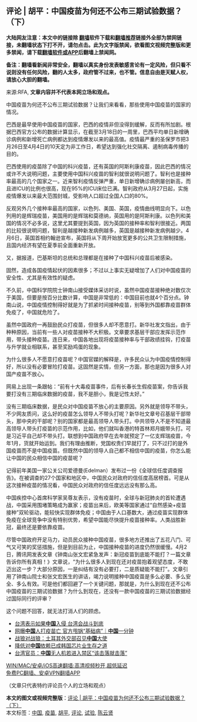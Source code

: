  <h2>评论 | 胡平：中国疫苗为何还不公布三期试验数据？（下）</h2> <p class="notice"><b>大陆网友注意：本文中的链接除 <a href="https://github.com/bannedbook/fanqiang" >翻墙</a>软件下载和<a href="https://github.com/killgcd/justmysocks/blob/master/README.md">翻墙推荐</a>链接外全部为禁网链接，未翻墙状态下打不开，请勿点击。此为文字版禁闻，欲看图文视频完整版和更多禁闻，请下载<a href="https://github.com/bannedbook/fanqiang">翻墙软件或APP</a>后翻墙上禁闻网。</p><p>备注：翻墙看新闻非常安全，翻墙以真实身份发表敏感言论有一定风险，但只看不说则没有任何风险，翻的人太多，政府管不过来，也不管。信息自由是天赋人权，请放心大胆的翻墙。</b></p>  <div class="entry"> <p>来源:RFA, <strong>文章内容并不代表本网立场和观点。</strong></p> <p>             </p> <p>&#20013;&#22269;&#30123;&#33495;&#20026;&#20309;&#36824;&#19981;&#20844;&#24067;&#19977;&#26399;&#35797;&#39564;&#25968;&#25454;&#65311;&#35753;&#25105;&#20204;&#26469;&#30475;&#30475;&#65292;&#37027;&#20123;&#20351;&#29992;&#20013;&#22269;&#30123;&#33495;&#30340;&#22269;&#23478;&#30340;&#24773;&#20917;&#12290;</p> <p>&#24052;&#35199;&#26159;&#26368;&#26089;&#20351;&#29992;&#20013;&#22269;&#30123;&#33495;&#30340;&#22269;&#23478;&#65292;&#24052;&#35199;&#30340;&#30123;&#24773;&#38750;&#20294;&#27809;&#24471;&#21040;&#32531;&#35299;&#65292;&#21453;&#32780;&#26377;&#25152;&#21152;&#21095;&#12290;&#26681;&#25454;&#24052;&#35199;&#23448;&#26041;&#20844;&#24067;&#30340;&#25968;&#25454;&#35745;&#31639;&#26174;&#31034;&#65292;&#22312;&#25130;&#33267;3&#26376;18&#26085;&#30340;&#19968;&#21608;&#37324;&#65292;&#24052;&#35199;&#24179;&#22343;&#21333;&#26085;&#26032;&#22686;&#30830;&#35786;&#30149;&#20363;&#21644;&#26032;&#22686;&#27515;&#20129;&#30149;&#20363;&#37117;&#36798;&#21040;&#30123;&#24773;&#29190;&#21457;&#20197;&#26469;&#30340;&#26368;&#39640;&#20540;&#12290;&#30123;&#24773;&#26368;&#20005;&#37325;&#30340;&#22307;&#20445;&#32599;&#24066;&#25226;3&#26376;26&#26085;&#33267;4&#26376;4&#26085;&#30340;10&#22825;&#23450;&#20026;&#38750;&#24037;&#20316;&#26085;&#65292;&#24076;&#26395;&#36798;&#21040;&#24378;&#21270;&#31038;&#20132;&#38548;&#31163;&#12289;&#36943;&#21046;&#30149;&#27602;&#20256;&#25773;&#30340;&#30446;&#30340;&#12290;</p>  <p>&#24052;&#35199;&#20351;&#29992;&#30340;&#30123;&#33495;&#38500;&#20102;&#20013;&#22269;&#30340;&#31185;&#20852;&#30123;&#33495;&#65292;&#36824;&#26377;&#33521;&#22269;&#30340;&#38463;&#26031;&#21033;&#24247;&#30123;&#33495;&#65292;&#22240;&#27492;&#24052;&#35199;&#30340;&#24773;&#20917;&#25110;&#35768;&#19981;&#22823;&#35828;&#26126;&#38382;&#39064;&#65292;&#20027;&#35201;&#20351;&#29992;&#20013;&#22269;&#31185;&#20852;&#30123;&#33495;&#30340;&#26234;&#21033;&#23601;&#24456;&#35828;&#26126;&#38382;&#39064;&#20102;&#12290;&#26234;&#21033;&#20063;&#26159;&#25509;&#31181;&#29575;&#26368;&#39640;&#30340;&#20960;&#20010;&#22269;&#23478;&#20043;&#19968;&#12290;&#36817;&#26469;&#26234;&#21033;&#30123;&#24773;&#21453;&#24377;&#20005;&#37325;&#65292;&#21333;&#26085;&#26032;&#22686;&#30830;&#35786;&#30149;&#20363;&#23649;&#21019;&#26032;&#39640;&#65292;&#32780;&#19988;&#36827;ICU&#30340;&#27604;&#20363;&#20063;&#24456;&#39640;&#65292;&#29616;&#22312;95%&#30340;ICU&#24202;&#20301;&#24050;&#28385;&#12290;&#26234;&#21033;&#25919;&#24220;&#20174;3&#26376;27&#26085;&#36215;&#65292;&#23454;&#26045;&#30123;&#24773;&#29190;&#21457;&#20197;&#26469;&#26368;&#22823;&#33539;&#22260;&#23553;&#22478;&#65292;&#21463;&#24433;&#21709;&#20154;&#21475;&#36229;&#36807;&#20840;&#22269;&#20154;&#21475;&#30340;80%&#12290;</p> <p>&#21453;&#35266;&#21478;&#22806;&#20960;&#20010;&#25509;&#31181;&#29575;&#26368;&#39640;&#30340;&#22269;&#23478;&#65292;&#20197;&#33394;&#21015;&#12289;&#32654;&#22269;&#12289;&#33521;&#22269;&#65292;&#30123;&#24773;&#26354;&#32447;&#26126;&#26174;&#21521;&#19979;&#12290;&#20197;&#33394;&#21015;&#29992;&#30340;&#26159;&#36745;&#29790;&#30123;&#33495;&#65292;&#32654;&#22269;&#29992;&#30340;&#26159;&#36745;&#29790;&#21644;&#33707;&#24503;&#32435;&#65292;&#33521;&#22269;&#29992;&#30340;&#26159;&#38463;&#26031;&#21033;&#24247;&#12290;&#20197;&#33394;&#21015;&#21644;&#32654;&#22269;&#30340;&#24773;&#20917;&#19981;&#24517;&#22810;&#35828;&#65292;&#36825;&#37324;&#23588;&#20854;&#35201;&#25552;&#21040;&#33521;&#22269;&#65292;&#22240;&#20026;&#33521;&#22269;&#30340;&#25509;&#31181;&#29575;&#21644;&#26234;&#21033;&#24456;&#25509;&#36817;&#12290;&#20004;&#22269;&#30340;&#27604;&#36739;&#24456;&#35828;&#26126;&#38382;&#39064;&#65292;&#26234;&#21033;&#26159;&#36234;&#25509;&#31181;&#26032;&#21457;&#30149;&#20363;&#36234;&#22810;&#65292;&#33521;&#22269;&#26159;&#36234;&#25509;&#31181;&#26032;&#21457;&#30149;&#20363;&#36234;&#23569;&#12290;4&#26376;6&#26085;&#65292;&#33521;&#22269;&#39318;&#30456;&#32422;&#32752;&#36874;&#23459;&#24067;&#65292;&#33521;&#22269;&#23558;&#20174;&#19979;&#21608;&#24320;&#22987;&#25918;&#23485;&#26356;&#22810;&#30340;&#20844;&#20849;&#21355;&#29983;&#38480;&#21046;&#25514;&#26045;&#65292;&#19988;&#22269;&#20869;&#32463;&#27982;&#26377;&#26395;&#22312;&#22799;&#23395;&#21069;&#20840;&#38754;&#37325;&#26032;&#24320;&#25918;&#12290;</p> <p>&#21448;&#65292;&#25454;&#25253;&#36947;&#65292;&#24052;&#22522;&#26031;&#22374;&#30340;&#24635;&#32479;&#21644;&#24635;&#29702;&#37117;&#26159;&#22312;&#25509;&#31181;&#20102;&#20013;&#22269;&#31185;&#20852;&#30123;&#33495;&#21518;&#34987;&#24863;&#26579;&#12290;</p> <p>&#22266;&#28982;&#65292;&#36896;&#25104;&#21508;&#22269;&#30123;&#24773;&#36215;&#20239;&#30340;&#22240;&#32032;&#24456;&#22810;&#65307;&#19981;&#36807;&#20197;&#19978;&#20107;&#23454;&#26080;&#30097;&#22686;&#21152;&#20102;&#20154;&#20204;&#23545;&#20013;&#22269;&#30123;&#33495;&#30340;&#23433;&#20840;&#24615;&#12289;&#23588;&#20854;&#26159;&#26377;&#25928;&#24615;&#30340;&#30097;&#34385;&#12290;</p>  <p>&#19981;&#20037;&#21069;&#65292;&#20013;&#22269;&#31185;&#23398;&#38498;&#38498;&#22763;&#38047;&#21335;&#23665;&#25509;&#21463;&#23186;&#20307;&#37319;&#35775;&#26102;&#35828;&#65292;&#34429;&#28982;&#20013;&#22269;&#30123;&#33495;&#25509;&#31181;&#32477;&#23545;&#25968;&#20165;&#27425;&#20110;&#32654;&#22269;&#65292;&#20294;&#35201;&#26159;&#25353;&#30334;&#20998;&#27604;&#25968;&#35745;&#31639;&#65292;&#20013;&#22269;&#26159;&#38750;&#24120;&#20302;&#30340;&#65306;&#20013;&#22269;&#30446;&#21069;&#20063;&#23601;4&#20010;&#30334;&#20998;&#28857;&#12290;&#38047;&#21335;&#23665;&#35828;&#65292;&#20013;&#22269;&#30123;&#24773;&#25511;&#21046;&#24471;&#22909;&#23601;&#26159;&#20026;&#20102;&#25235;&#32039;&#26102;&#38388;&#25509;&#31181;&#30123;&#33495;&#65292;&#21035;&#31561;&#21040;&#22806;&#22269;&#37117;&#38752;&#30123;&#33495;&#32676;&#20307;&#20813;&#30123;&#20102;&#65292;&#20013;&#22269;&#23601;&#21361;&#38505;&#20102;&#12290;</p> <p>&#34429;&#28982;&#20013;&#22269;&#25919;&#24220;&#19968;&#20877;&#40723;&#21169;&#27665;&#20247;&#25171;&#30123;&#33495;&#65292;&#20294;&#24456;&#22810;&#20154;&#21364;&#19981;&#24895;&#24847;&#25171;&#12290;&#26032;&#21326;&#31038;&#21457;&#25991;&#25351;&#20986;&#65292;&#30001;&#20110;&#31181;&#31181;&#21407;&#22240;&#65292;&#24403;&#21069;&#26377;&#19968;&#20123;&#20154;&#23545;&#30123;&#33495;&#25509;&#31181;&#19981;&#22823;&#31215;&#26497;&#12290;&#25991;&#31456;&#35201;&#27714;&#22522;&#23618;&#24178;&#37096;&#24212;&#21457;&#25381;&#31034;&#33539;&#20316;&#29992;&#65292;&#24102;&#22836;&#25509;&#31181;&#30123;&#33495;&#12290;&#36830;&#26085;&#26469;&#65292;&#20013;&#22269;&#21508;&#22320;&#20986;&#29616;&#23558;&#30123;&#33495;&#25509;&#31181;&#29575;&#19982;&#24178;&#37096;&#25919;&#32489;&#25346;&#38057;&#65292;&#25171;&#30123;&#33495;&#19982;&#21319;&#23398;&#23601;&#19994;&#30456;&#32852;&#31995;&#65292;&#29978;&#33267;&#22870;&#21169;&#40481;&#34507;&#30340;&#29616;&#35937;&#12290;</p> <p>&#20026;&#20160;&#20040;&#24456;&#22810;&#20154;&#19981;&#24895;&#24847;&#25171;&#30123;&#33495;&#21602;&#65311;&#20013;&#22269;&#23448;&#23186;&#30340;&#35299;&#37322;&#26159;&#65292;&#35768;&#22810;&#27665;&#20247;&#35748;&#20026;&#20013;&#22269;&#30123;&#24773;&#25511;&#21046;&#24471;&#22909;&#65292;&#25152;&#20197;&#27809;&#26377;&#24517;&#35201;&#20882;&#38505;&#25171;&#30123;&#33495;&#12290;&#36825;&#22266;&#28982;&#26159;&#23454;&#24773;&#65292;&#20294;&#21478;&#19968;&#26041;&#38754;&#65292;&#37027;&#20063;&#26159;&#22240;&#20026;&#24456;&#22810;&#20154;&#23545;&#22269;&#20135;&#30123;&#33495;&#19981;&#25918;&#24515;&#12290;</p> <p>&#32593;&#26131;&#19978;&#20986;&#29616;&#19968;&#26465;&#36319;&#24086;&#65306;&#8220;&#21069;&#26377;&#21313;&#22823;&#27602;&#30123;&#33495;&#20107;&#20214;&#65292;&#21518;&#26377;&#38271;&#26149;&#38271;&#29983;&#20551;&#30123;&#33495;&#26696;&#65292;&#20320;&#21578;&#35785;&#25105;&#35201;&#25171;&#27809;&#26377;&#19977;&#26399;&#20020;&#24202;&#25968;&#25454;&#30340;&#30123;&#33495;&#65292;&#25105;&#19981;&#26159;&#32966;&#23567;&#65292;&#25105;&#26159;&#35760;&#24615;&#22826;&#22909;&#12290;&#8221;</p>  <p>&#27809;&#26377;&#19977;&#26399;&#20020;&#24202;&#25968;&#25454;&#65292;&#26159;&#27665;&#20247;&#23545;&#20013;&#22269;&#30123;&#33495;&#19981;&#25918;&#24515;&#30340;&#20027;&#35201;&#21407;&#22240;&#12290;&#21478;&#22806;&#23601;&#26159;&#39046;&#23548;&#19981;&#24102;&#22836;&#65292;&#19981;&#23569;&#32593;&#21451;&#36136;&#38382;&#65292;&#36825;&#20040;&#22909;&#30340;&#30123;&#33495;&#24590;&#20040;&#39046;&#23548;&#20154;&#19981;&#24102;&#22836;&#25171;&#21602;&#65311;&#26032;&#21326;&#31038;&#25991;&#31456;&#21495;&#21484;&#22522;&#23618;&#24178;&#37096;&#24102;&#22836;&#65292;&#37027;&#20013;&#22830;&#30340;&#24178;&#37096;&#21602;&#65311;&#21035;&#30340;&#22269;&#23478;&#37117;&#26159;&#26368;&#39640;&#39046;&#23548;&#20154;&#24102;&#22836;&#25171;&#12290;&#20013;&#20849;&#39046;&#23548;&#20154;&#19981;&#26159;&#19981;&#30693;&#36947;&#26368;&#39640;&#39046;&#23548;&#20154;&#24102;&#22836;&#25171;&#30123;&#33495;&#30340;&#31034;&#33539;&#20316;&#29992;&#65292;&#27604;&#22914;&#65292;&#20182;&#20204;&#23601;&#21483;&#39321;&#28207;&#30340;&#29305;&#39318;&#26519;&#37073;&#26376;&#23077;&#24102;&#22836;&#25171;&#12290;&#21487;&#26159;&#20064;&#36817;&#24179;&#33258;&#24049;&#21364;&#19981;&#24102;&#22836;&#25171;&#12290;&#32852;&#24819;&#21040;&#20013;&#22269;&#25919;&#24220;&#26089;&#22312;&#21435;&#24180;&#23601;&#39044;&#23450;&#20102;&#19968;&#20159;&#25903;&#36745;&#29790;&#30123;&#33495;&#65292;&#20170;&#24180;1&#26376;&#65292;&#36135;&#23601;&#24320;&#22987;&#36816;&#21040;&#12290;&#25105;&#20204;&#26377;&#29702;&#30001;&#25512;&#26029;&#65292;&#20826;&#22269;&#26435;&#36149;&#20204;&#26089;&#23601;&#25171;&#20102;&#65292;&#21482;&#19981;&#36807;&#25171;&#30340;&#26159;&#22806;&#22269;&#30123;&#33495;&#32780;&#19981;&#26159;&#20013;&#22269;&#30123;&#33495;&#12290;&#20294;&#26082;&#28982;&#20013;&#22269;&#30340;&#39046;&#23548;&#20154;&#33258;&#24049;&#37117;&#19981;&#30456;&#20449;&#20013;&#22269;&#30340;&#30123;&#33495;&#65292;&#20320;&#24590;&#20040;&#33021;&#35753;&#20013;&#22269;&#30340;&#27665;&#20247;&#30456;&#20449;&#20013;&#22269;&#30340;&#30123;&#33495;&#21602;&#65311;</p> <p>&#35760;&#24471;&#21069;&#24180;&#32654;&#22269;&#19968;&#23478;&#20844;&#20851;&#20844;&#21496;&#29233;&#24503;&#26364;(Edelman&#65289;&#21457;&#24067;&#36807;&#19968;&#20221;&#12298;&#20840;&#29699;&#20449;&#20219;&#24230;&#35843;&#26597;&#25253;&#21578;&#12299;&#12290;&#22312;&#34987;&#35843;&#26597;&#30340;27&#20010;&#22269;&#23478;&#21644;&#22320;&#21306;&#20013;&#65292;&#20013;&#22269;&#27665;&#20247;&#23545;&#25919;&#24220;&#30340;&#20449;&#20219;&#24230;&#39640;&#23621;&#27036;&#39318;&#12290;&#21487;&#26159;&#20174;&#36825;&#27425;&#25509;&#31181;&#30123;&#33495;&#30340;&#24773;&#20917;&#30475;&#65292;&#20013;&#22269;&#27665;&#20247;&#23545;&#25919;&#24220;&#30340;&#20449;&#20219;&#24230;&#36828;&#36828;&#27809;&#26377;&#37027;&#20040;&#39640;&#12290;</p> <p>&#20013;&#22269;&#30142;&#25511;&#20013;&#24515;&#39318;&#24109;&#31185;&#23398;&#23478;&#21556;&#23562;&#21451;&#34920;&#31034;&#65292;&#27809;&#26377;&#30123;&#33495;&#26102;&#65292;&#20840;&#29699;&#19982;&#26032;&#20896;&#32954;&#28814;&#30340;&#39318;&#36718;&#36973;&#36935;&#25112;&#65292;&#20013;&#22269;&#37319;&#29992;&#22260;&#22581;&#31574;&#30053;&#25104;&#20026;&#36194;&#23478;&#65307;&#30123;&#33495;&#20986;&#26469;&#21518;&#65292;&#27431;&#32654;&#31561;&#22269;&#23478;&#36890;&#36807;&#8220;&#33258;&#28982;&#24863;&#26579;+&#30123;&#33495;&#25509;&#31181;&#8221;&#21452;&#36718;&#39537;&#21160;&#65292;&#33021;&#36739;&#24555;&#23454;&#29616;&#32676;&#20307;&#20813;&#30123;&#65307;&#20013;&#22269;&#30001;&#20110;&#20154;&#21475;&#22522;&#25968;&#22823;&#65292;&#36890;&#36807;&#30123;&#33495;&#23454;&#29616;&#32676;&#20307;&#20813;&#30123;&#22312;&#20840;&#29699;&#31454;&#20105;&#20013;&#27809;&#26377;&#29305;&#21035;&#20248;&#21183;&#65292;&#24076;&#26395;&#20013;&#22269;&#33021;&#23613;&#24555;&#25552;&#21319;&#30123;&#33495;&#25509;&#31181;&#29575;&#12290;&#20154;&#31867;&#25112;&#32988;&#26032;&#20896;&#65292;&#26368;&#32456;&#36824;&#26159;&#35201;&#20381;&#38752;&#30123;&#33495;&#12290;</p> <p>&#23613;&#31649;&#20013;&#22269;&#25919;&#24220;&#24320;&#36275;&#39532;&#21147;&#65292;&#21160;&#21592;&#27665;&#20247;&#25509;&#31181;&#20013;&#22269;&#30123;&#33495;&#65292;&#24456;&#22810;&#22320;&#26041;&#36824;&#25512;&#20986;&#20102;&#20116;&#33457;&#20843;&#38376;&#12289;&#21487;&#27668;&#21448;&#21487;&#31505;&#30340;&#22870;&#24809;&#25514;&#26045;&#65292;&#20294;&#26159;&#21040;&#30446;&#21069;&#20026;&#27490;&#65292;&#20013;&#22269;&#25509;&#31181;&#30123;&#33495;&#30340;&#36827;&#24230;&#20173;&#28982;&#24456;&#32531;&#24930;&#12290;4&#26376;2&#26085;&#65292;&#33150;&#35759;&#32593;&#21457;&#34920;&#25991;&#31456;&#12298;&#38047;&#21335;&#23665;&#24352;&#25991;&#23439;&#32039;&#24613;&#21457;&#22768;&#65306;&#26032;&#20896;&#30123;&#33495;&#21040;&#24213;&#33021;&#19981;&#33021;&#25171;&#65311;&#19968;&#31687;&#25991;&#31456;&#21578;&#35785;&#20320;&#25152;&#26377;&#30495;&#30456;&#65281;&#12299;&#25991;&#31456;&#35828;&#65292;&#8220;&#20026;&#20160;&#20040;&#24456;&#22810;&#20154;&#21040;&#29616;&#22312;&#36824;&#23545;&#30123;&#33495;&#25265;&#30528;&#35266;&#26395;&#24577;&#24230;&#65292;&#19981;&#25954;&#36808;&#20986;&#36825;&#19968;&#27493;&#65311;&#22823;&#37096;&#20998;&#21407;&#22240;&#65292;&#19968;&#26159;&#32416;&#32467;&#26377;&#27809;&#26377;&#24517;&#35201;&#25171;&#65292;&#20108;&#26159;&#36136;&#30097;&#33021;&#19981;&#33021;&#25171;&#8221;&#12290;&#25991;&#31456;&#24341;&#29992;&#20102;&#38047;&#21335;&#23665;&#38498;&#22763;&#21644;&#24352;&#25991;&#23439;&#21307;&#29983;&#30340;&#35762;&#35805;&#65292;&#31469;&#21147;&#35828;&#26126;&#25509;&#31181;&#20013;&#22269;&#30123;&#33495;&#26159;&#22810;&#20040;&#24517;&#35201;&#12289;&#22810;&#20040;&#23433;&#20840;&#12289;&#22810;&#20040;&#26377;&#25928;&#12290;&#21487;&#26159;&#20182;&#20204;&#37117;&#22238;&#36991;&#20102;&#19968;&#20010;&#20851;&#38190;&#38382;&#39064;&#65292;&#37027;&#23601;&#26159;&#65292;&#20026;&#20160;&#20040;&#21040;&#29616;&#22312;&#36824;&#19981;&#20844;&#24067;&#20013;&#22269;&#30123;&#33495;&#30340;&#19977;&#26399;&#35797;&#39564;&#25968;&#25454;&#65311;&#20026;&#20160;&#20040;&#21040;&#29616;&#22312;&#65292;&#36824;&#27809;&#26377;&#19968;&#27454;&#20013;&#22269;&#30123;&#33495;&#30340;&#19977;&#26399;&#35797;&#39564;&#25968;&#25454;&#32463;&#36807;&#22269;&#38469;&#21516;&#34892;&#30340;&#35780;&#23457;&#65311;</p>  <p>&#36825;&#20010;&#38382;&#39064;&#19981;&#22238;&#31572;&#65292;&#23601;&#26080;&#27861;&#25171;&#28040;&#20154;&#20204;&#30340;&#39038;&#34385;&#12290;</p> <ul class='op-related-articles' title='相关阅读'> <li><a href='https://www.bannedbook.org/bnews/taiwannews/20210407/1521635.html' target='_blank'>台湾表示如果<b>中国</b>入侵 台湾会战斗到底</a></li> <li><a href='https://www.bannedbook.org/bnews/taiwannews/20210407/1521632.html' target='_blank'>网曝<b>中国</b>人打疫苗亡 官方甩锅“基础病”｜<b>中国</b>一分钟</a></li> <li><a href='https://www.bannedbook.org/bnews/worldnews/20210407/1521627.html' target='_blank'>战狼对战狼：土耳其外交部召见<b>中国</b>大使</a></li> <li><a href='https://www.bannedbook.org/bnews/headline/20210407/1521619.html' target='_blank'>降低对<b>中国</b>依赖已成韩国芯片业生存之道</a></li> <li><a href='https://www.bannedbook.org/bnews/headline/20210407/1521618.html' target='_blank'>台湾官员：<b>中国</b>无人机若进入禁区“该击落就击落”</a></li> </ul> <p class="texttj"> <a href="https://github.com/bannedbook/fanqiang/wiki/V2ray%E6%9C%BA%E5%9C%BA" target="_blank">WIN/MAC/安卓/iOS高速翻墙:高清视频秒开,超低延迟</a><br/> <a href="https://github.com/bannedbook/fanqiang/wiki/%E7%A6%81%E9%97%BB%E7%BD%91%E5%AE%89%E5%8D%93%E7%BF%BB%E5%A2%99%E6%96%B0%E9%97%BBAPP" target="_blank">免费PC翻墙、安卓VPN翻墙APP</a></p><p>&#65288;&#25991;&#31456;&#21482;&#20195;&#34920;&#29305;&#32422;&#35780;&#35770;&#21592;&#20010;&#20154;&#30340;&#31435;&#22330;&#21644;&#35266;&#28857;&#65289;</p><a name='sharetosocial'></a>       <div><b>本文的图文或视频完整版</b>：<a href='https://www.bannedbook.org/bnews/comments/20210407/1521633.html'>评论 | 胡平：中国疫苗为何还不公布三期试验数据？（下）</a></div>  </div><!--END ENTRY--> <div class="postfooter"> <div>本文标签：<a href="https://www.bannedbook.org/bnews/tag/%E4%B8%AD%E5%9B%BD/" rel="tag">中国</a>, <a href="https://www.bannedbook.org/bnews/tag/%e7%96%ab%e8%8b%97/" rel="tag">疫苗</a>, <a href="https://www.bannedbook.org/bnews/tag/%e8%83%a1%e5%b9%b3/" rel="tag">胡平</a>, <a href="https://www.bannedbook.org/bnews/tag/%E8%AF%84%E8%AE%BA/" rel="tag">评论</a>, <a href="https://www.bannedbook.org/bnews/tag/%E8%AF%95%E9%AA%8C/" rel="tag">试验</a>, <a href="https://www.bannedbook.org/bnews/tag/%e9%99%88%e4%ba%91%e8%b4%a4/" rel="tag">陈云贤</a></div>  </div><!--END POSTFOOTER--> 